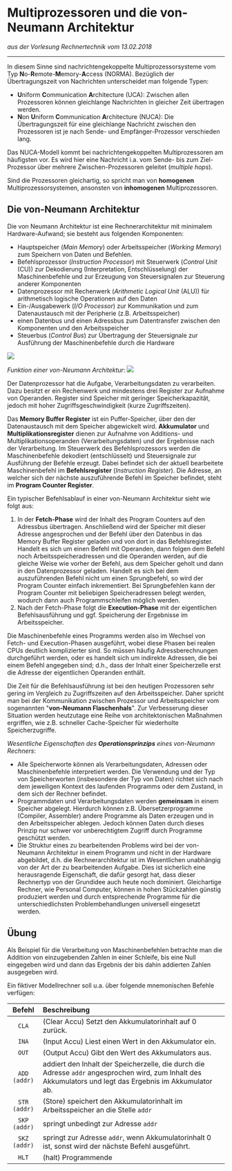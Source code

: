 # Multiprozessoren und die von-Neumann Architektur
_aus der Vorlesung Rechnertechnik vom 13.02.2018_

---

In diesem Sinne sind nachrichtengekoppelte Multiprozessorsysteme vom Typ **N**o-**R**emote-**M**emory-**A**ccess (NORMA). Bezüglich der Übertragungszeit von Nachrichten unterscheidet man folgende Typen:

* **U**niform **C**ommunication **A**rchitecture (UCA): Zwischen allen Prozessoren können gleichlange Nachrichten in gleicher Zeit übertragen werden.
* **N**on **U**niform **C**ommunication **A**rchitecture (NUCA): Die Übertragungszeit für eine gleichlange Nachricht zwischen den Prozessoren ist je nach Sende- und Empfänger-Prozessor verschieden lang.

Das NUCA-Modell kommt bei nachrichtengekoppelten Multiprozessoren am häufigsten vor. Es wird hier eine Nachricht i.a. vom Sende- bis zum Ziel-Prozessor über mehrere Zwischen-Prozessoren geleitet (_multiple hops_).

Sind die Prozessoren gleichartig, so spricht man von **homogenen** Multiprozessorsystemen, ansonsten von **inhomogenen** Multiprozessoren.

## Die von-Neumann Architektur
Die von Neumann Architektur ist eine Rechnerarchitektur mit minimalem Hardware-Aufwand; sie besteht aus folgenden Komponenten:

* Hauptspeicher (_Main Memory_) oder Arbeitsspeicher (_Working Memory_) zum Speichern von Daten und Befehlen.
* Befehlsprozessor (_Instruction Processor_) mit Steuerwerk (_Control Unit_ (CU)) zur Dekodierung (Interpretation, Entschlüsselung) der Maschinenbefehle und zur Erzeugung von Steuersignalen zur Steuerung anderer Komponenten
* Datenprozessor mit Rechenwerk (_Arithmetic Logical Unit_ (ALU)) für arithmetisch logische Operationen auf den Daten
* Ein-/Ausgabewerk (_I/O Processor_) zur Kommunikation und zum Datenaustausch mit der Peripherie (z.B. Arbeitsspeicher)
* einen Datenbus und einen Adressbus zum Datentransfer zwischen den Komponenten und den Arbeitsspeicher
* Steuerbus (_Control Bus_) zur Übertragung der Steuersignale zur Ausführung der Maschinenbefehle durch die Hardware

<img src="https://i.imgur.com/DjIqy7X.jpg" />

_Funktion einer von-Neumann Architektur_:
<img src="https://i.imgur.com/6uqnvzl.jpg" />

Der Datenprozessor hat die Aufgabe, Verarbeitungsdaten zu verarbeiten. Dazu besitzt er ein Rechenwerk und mindestens drei Register zur Aufnahme von Operanden. Register sind Speicher mit geringer Speicherkapazität, jedoch mit hoher Zugriffsgeschwindigkeit (kurze Zugriffszeiten).

Das **Memory Buffer Register** ist ein Puffer-Speicher, über den der Datenaustausch mit dem Speicher abgewickelt wird. **Akkumulator** und **Multiplikationsregister** dienen zur Aufnahme von Additions- und Multiplikationsoperanden (Verarbeitungsdaten) und der Ergebnisse nach der Verarbeitung. Im Steuerwerk des Befehlsprozessors werden die Maschinenbefehle dekodiert (entschlüsselt) und Steuersignale zur Ausführung der Befehle erzeugt. Dabei befindet sich der aktuell bearbeitete Maschinenbefehl im **Befehlsregister** (_Instruction Register_). Die Adresse, an welcher sich der nächste auszuführende Befehl im Speicher befindet, steht im **Program Counter Register**.

Ein typischer Befehlsablauf in einer von-Neumann Architektur sieht wie folgt aus:

1. In der **Fetch-Phase** wird der Inhalt des Program Counters auf den Adressbus übertragen. Anschließend wird der Speicher mit dieser Adresse angesprochen und der Befehl über den Datenbus in das Memory Buffer Register geladen und von dort in das Befehlsregister. Handelt es sich um einen Befehl mit Operanden, dann folgen dem Befehl noch Arbeitsspeicheradressen und die Operanden werden, auf die gleiche Weise wie vorher der Befehl, aus dem Speicher geholt und dann in den Datenprozessor geladen. Handelt es sich bei dem auszuführenden Befehl nicht um einen Sprungbefehl, so wird der Program Counter einfach inkrementiert. Bei Sprungbefehlen kann der Program Counter mit beliebigen Speicheradressen belegt werden, wodurch dann auch Programmschleifen möglich werden.
2. Nach der Fetch-Phase folgt die **Execution-Phase** mit der eigentlichen Befehlsausführung und ggf. Speicherung der Ergebnisse im Arbeitsspeicher.

Die Maschinenbefehle eines Programms werden also im Wechsel von Fetch- und Execution-Phasen ausgeführt, wobei diese Phasen bei realen CPUs deutlich komplizierter sind. So müssen häufig Adressberechnungen durchgeführt werden, oder es handelt sich um indirekte Adressen, die bei einem Befehl angegeben sind; d.h., dass der Inhalt einer Speicherzelle erst die Adresse der eigentlichen Operanden enthält.

Die Zeit für die Befehlsausführung ist bei den heutigen Prozessoren sehr gering im Vergleich zu Zugriffszeiten auf den Arbeitsspeicher. Daher spricht man bei der Kommunikation zwischen Prozessor und Arbeitsspeicher vom sogenannten "**von-Neumann Flaschenhals**". Zur Verbesserung dieser Situation werden heutzutage eine Reihe von architektonischen Maßnahmen ergriffen, wie z.B. schneller Cache-Speicher für wiederholte Speicherzugriffe.

_Wesentliche Eigenschaften des **Operationsprinzips** eines von-Neumann Rechners_:

* Alle Speicherworte können als Verarbeitungsdaten, Adressen oder Maschinenbefehle interpretiert werden. Die Verwendung und der Typ von Speicherworten (insbesondere der Typ von Daten) richtet sich nach dem jeweiligen Kontext des laufenden Programms oder dem Zustand, in dem sich der Rechner befindet.
* Programmdaten und Verarbeitungsdaten werden **gemeinsam** in einem Speicher abgelegt. Hierdurch können z.B. Übersetzerprogramme (Compiler, Assembler) andere Programme als Daten erzeugen und in den Arbeitsspeicher ablegen. Jedoch können Daten durch dieses Prinzip nur schwer vor unberechtigtem Zugriff durch Programme geschützt werden.
* Die Struktur eines zu bearbeitenden Problems wird bei der von-Neumann Architektur in einem Programm und nicht in der Hardware abgebildet, d.h. die Rechnerarchitektur ist im Wesentlichen unabhängig von der Art der zu bearbeitenden Aufgabe. Dies ist sicherlich eine herausragende Eigenschaft, die dafür gesorgt hat, dass dieser Rechnertyp von der Grundidee auch heute noch dominiert. Gleichartige Rechner, wie Personal Computer, können in hohen Stückzahlen günstig produziert werden und durch entsprechende Programme für die unterschiedlichsten Problembehandlungen universell eingesetzt werden.

## Übung
Als Beispiel für die Verarbeitung von Maschinenbefehlen betrachte man die Addition von einzugebenden Zahlen in einer Schleife, bis eine Null eingegeben wird und dann das Ergebnis der bis dahin addierten Zahlen ausgegeben wird.

Ein fiktiver Modellrechner soll u.a. über folgende mnemonischen Befehle verfügen:

|**Befehl**| **Beschreibung** |
|:-----:|:--------------------|
| `CLA` | (Clear Accu) Setzt den Akkumulatorinhalt auf 0 zurück. |
| `INA` | (Input Accu) Liest einen Wert in den Akkumulator ein. |
| `OUT` | (Output Accu) Gibt den Wert des Akkumulators aus. |
| `ADD (addr)` | addiert den Inhalt der Speicherzelle, die durch die Adresse `addr` angesprochen wird, zum Inhalt des Akkumulators und legt das Ergebnis im Akkumulator ab. |
| `STR (addr)` | (Store) speichert den Akkumulatorinhalt im Arbeitsspeicher an die Stelle `addr` |
| `SKP (addr)` | springt unbedingt zur Adresse `addr` |
| `SKZ (addr)` | springt zur Adresse `addr`, wenn Akkumulatorinhalt 0 ist, sonst wird der nächste Befehl ausgeführt. |
| `HLT` | (halt) Programmende |
